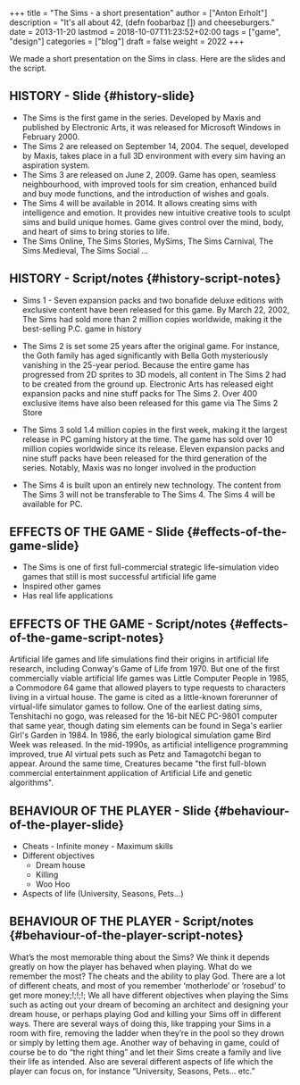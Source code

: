 +++
title = "The Sims - a short presentation"
author = ["Anton Erholt"]
description = "It's all about 42, (defn foobarbaz []) and cheeseburgers."
date = 2013-11-20
lastmod = 2018-10-07T11:23:52+02:00
tags = ["game", "design"]
categories = ["blog"]
draft = false
weight = 2022
+++

We made a short presentation on the Sims in class. Here are the slides and the
script.


## HISTORY - Slide {#history-slide}

-   The Sims is the first game in the series. Developed by Maxis and
    published by Electronic Arts, it was released for Microsoft Windows
    in February 2000.
-   The Sims 2 are released on September 14, 2004. The sequel, developed
    by Maxis, takes place in a full 3D environment with every sim having
    an aspiration system.
-   The Sims 3 are released on June 2, 2009. Game has open, seamless
    neighbourhood, with improved tools for sim creation, enhanced build
    and buy mode functions, and the introduction of wishes and goals.
-   The Sims 4 will be available in 2014. It allows creating sims with
    intelligence and emotion. It provides new intuitive creative tools
    to sculpt sims and build unique homes. Game gives control over the
    mind, body, and heart of sims to bring stories to life.
-   The Sims Online, The Sims Stories, MySims, The Sims Carnival, The
    Sims Medieval, The Sims Social …


## HISTORY - Script/notes {#history-script-notes}

-   Sims 1 - Seven expansion packs and two bonafide deluxe editions with
    exclusive content have been released for this game. By March 22,
    2002, The Sims had sold more than 2 million copies worldwide, making
    it the best-selling P.C. game in history

-   The Sims 2 is set some 25 years after the original game. For
    instance, the Goth family has aged significantly with Bella Goth
    mysteriously vanishing in the 25-year period. Because the entire
    game has progressed from 2D sprites to 3D models, all content in The
    Sims 2 had to be created from the ground up. Electronic Arts has
    released eight expansion packs and nine stuff packs for The
    Sims 2. Over 400 exclusive items have also been released for this
    game via The Sims 2 Store

-   The Sims 3 sold 1.4 million copies in the first week, making it the
    largest release in PC gaming history at the time. The game has sold
    over 10 million copies worldwide since its release. Eleven expansion
    packs and nine stuff packs have been released for the third
    generation of the series. Notably, Maxis was no longer involved in
    the production

-   The Sims 4 is built upon an entirely new technology. The content
    from The Sims 3 will not be transferable to The Sims 4. The Sims 4
    will be available for PC.


## EFFECTS OF THE GAME - Slide {#effects-of-the-game-slide}

-   The Sims is one of first full-commercial strategic life-simulation
    video games that still is most successful artificial life game
-   Inspired other games
-   Has real life applications


## EFFECTS OF THE GAME - Script/notes {#effects-of-the-game-script-notes}

Artificial life games and life simulations find their origins in
artificial life research, including Conway's Game of Life from 1970.
But one of the first commercially viable artificial life games was
Little Computer People in 1985, a Commodore 64 game that allowed
players to type requests to characters living in a virtual house. The
game is cited as a little-known forerunner of virtual-life simulator
games to follow. One of the earliest dating sims, Tenshitachi no gogo,
was released for the 16-bit NEC PC-9801 computer that same year,
though dating sim elements can be found in Sega's earlier Girl's
Garden in 1984. In 1986, the early biological simulation game Bird
Week was released. In the mid-1990s, as artificial intelligence
programming improved, true AI virtual pets such as Petz and Tamagotchi
began to appear. Around the same time, Creatures became "the first
full-blown commercial entertainment application of Artificial Life and
genetic algorithms".


## BEHAVIOUR OF THE PLAYER - Slide {#behaviour-of-the-player-slide}

-   Cheats - Infinite money - Maximum skills
-   Different objectives
    -   Dream house
    -   Killing
    -   Woo Hoo
-   Aspects of life (University, Seasons, Pets…)


## BEHAVIOUR OF THE PLAYER - Script/notes {#behaviour-of-the-player-script-notes}

What’s the most memorable thing about the Sims? We think it depends
greatly on how the player has behaved when playing. What do we
remember the most?  The cheats and the ability to play God. There are
a lot of different cheats, and most of you remember ‘motherlode’ or
‘rosebud’ to get more money;!;!;!; We all have different objectives
when playing the Sims such as acting out your dream of becoming an
architect and designing your dream house, or perhaps playing God and
killing your Sims off in different ways. There are several ways of
doing this, like trapping your Sims in a room with fire, removing the
ladder when they’re in the pool so they drown or simply by letting
them age. Another way of behaving in game, could of course be to do
“the right thing” and let their Sims create a family and live their
life as intended. Also are several different aspects of life which the
player can focus on, for instance “University, Seasons, Pets… etc.”
